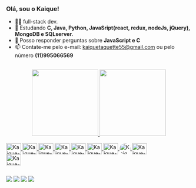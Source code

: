 ### Olá, sou o Kaique!

- 👨‍💼 full-stack dev.
- 🌱 Estudando <strong> C, Java, Python, JavaSript(react, redux, nodeJs, jQuery), MongoDB e SQLserver.</strong>
- 📖 Posso responder perguntas sobre <strong>JavaScript e C</strong>  
- 📫 Contate-me pelo e-mail: kaiquetaquette55@gmail.com ou pelo número <strong>(11)995066569</strong>

##
<div align="center">
  <a href="https://github.com/Kaiquinho">
  <img height="180em" src="https://github-readme-stats.vercel.app/api?username=Kaiquinho&show_icons=true&theme=tokyonight&include_all_commits=true&count_private=true"/>
  <img height="180em" src="https://github-readme-stats.vercel.app/api/top-langs/?username=Kaiquinho&layout=compact&langs_count=7&theme=tokyonight"/>
</div>

<div style="display: inline_block"><br>
  <img align="center" alt="Kaique-HTML" height="30" width="40" src="https://cdn.jsdelivr.net/gh/devicons/devicon/icons/html5/html5-original.svg">
  <img align="center" alt="Kaique-React" height="30" width="40" src="https://cdn.jsdelivr.net/gh/devicons/devicon/icons/react/react-original.svg">
  <img align="center" alt="Kaique-JS" height="30" width="40" src="https://cdn.jsdelivr.net/gh/devicons/devicon/icons/javascript/javascript-original.svg">
  <img align="center" alt="Kaique-CSS" height="30" width="40" src="https://cdn.jsdelivr.net/gh/devicons/devicon/icons/css3/css3-original.svg">
  <img align="center" alt="Kaique-Node" height="30" width="40" src="https://cdn.jsdelivr.net/gh/devicons/devicon/icons/nodejs/nodejs-original-wordmark.svg">
  <img align="center" alt="Kaique-Jquery" height="30" width="40" src="https://cdn.jsdelivr.net/gh/devicons/devicon/icons/jquery/jquery-original.svg">
  <img align="center" alt="Kaique-Firebase" height="30" width="40" src="https://cdn.jsdelivr.net/gh/devicons/devicon/icons/firebase/firebase-plain.svg">
  <img align="center" alt="Kaique-MongoDB" height="30" style="border-radius:50px;" src="https://cdn.jsdelivr.net/gh/devicons/devicon/icons/mongodb/mongodb-original.svg">
  <img align="center" alt="Kaique-C" height="30" width="40" src="https://cdn.jsdelivr.net/gh/devicons/devicon/icons/c/c-original.svg" />         
</div>
  <img align="center" alt="Kaique-Pyhton" height="30" width="40" src="https://cdn.jsdelivr.net/gh/devicons/devicon/icons/python/python-original.svg" />

##
  
<div>
  <a href="https://www.instagram.com/kaiq_ts/" target="_blank"><img src="https://img.shields.io/badge/-Instagram-%23E4405F?style=for-the-badge&logo=instagram&logoColor=white" target="_blank"></a>
 	<a href="https://www.twitch.tv/xambras_" target="_blank"><img src="https://img.shields.io/badge/Twitch-9146FF?style=for-the-badge&logo=twitch&logoColor=white" target="_blank"></a>
  <a href = "mailto:kaiquetaquette55@gmail.com"><img src="https://img.shields.io/badge/-Gmail-%23333?style=for-the-badge&logo=gmail&logoColor=white" target="_blank"></a>
  <a href="https://www.linkedin.com/in/kaique-taquette-da-silva-174a8318a/" target="_blank"><img src="https://img.shields.io/badge/-LinkedIn-%230077B5?style=for-the-badge&logo=linkedin&logoColor=white" target="_blank"></a> 
</div>
